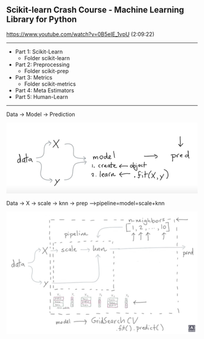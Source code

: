 ## Scikit-learn Crash Course - Machine Learning Library for Python

https://www.youtube.com/watch?v=0B5eIE_1vpU  (2:09:22)

---
- Part 1: Scikit-Learn
  - Folder scikit-learn
- Part 2: Preprocessing
  - Folder scikit-prep
- Part 3: Metrics
  - Folder scikit-metrics
- Part 4: Meta Estimators
- Part 5: Human-Learn
---

Data -> Model -> Prediction

![Images0](./images/171533.png)


Data  -> X -> scale -> knn -> prep   -->pipeline=model=scale+knn

![Images1](./images/171220.png)


